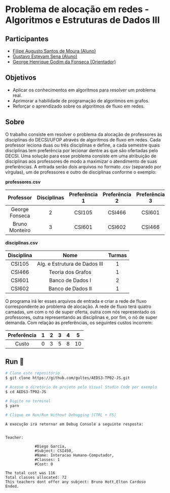 # Problema de alocação em redes - Algoritmos e Estruturas de Dados III

## Participantes
- [Filipe Augusto Santos de Moura (Aluno)](https://github.com/Filipey)
- [Gustavo Estevam Sena (Aluno)](https://github.com/Gultes)
- [George Henrique Godim da Fonseca (Orientador)](https://github.com/georgehgfonseca)

## Objetivos
- Aplicar os conhecimentos em algoritmos para resolver um problema real.
- Aprimorar a habilidade de programação de algoritmos em grafos.
- Reforçar o aprendizado sobre os algoritmos de fluxo em redes.

## Sobre
O trabalho consiste em resolver o problema da alocação de professores às disciplinas do DECSI/UFOP
através de algoritmos de fluxo em redes. Cada professor leciona duas ou três disciplinas
e define, a cada semestre quais disciplinas tem preferência por lecionar dentre as que são ofertadas
pelo DECSI. Uma solução para esse problema consiste em uma atribuição de disciplinas aos professores
de modo a maximizar o atendimento de suas preferências. A entrada serão dois arquivos no formato
.csv (separado por vírgulas), um de professores e outro de disciplinas conforme o exemplo:

**professores.csv**

|   Professor    | Disciplinas | Preferência 1 | Preferência 2 | Preferência 3 |
|:--------------:|:-----------:|:-------------:|:-------------:|:-------------:|
| George Fonseca |      2      |    CSI105     |    CSI466     |    CSI601     |
| Bruno Monteiro |      3      |    CSI601     |    CSI602     |    CSI466     |

**disciplinas.csv**

| Disciplina |             Nome              | Turmas |
|:----------:|:-----------------------------:|:------:|
|   CSI105   | Alg. e Estrutura de Dados III |   1    |
|   CSI466   |       Teoria dos Grafos       |   1    |
|   CSI601   |       Banco de Dados I        |   2    |
|   CSI602   |       Banco de Dados II       |   1    |

O programa irá ler
esses arquivos de entrada e criar a rede de fluxo correspondente ao problema de alocação. A rede
de fluxo terá quatro camadas, um com o nó de super oferta, outra com nós representado os professores, outra
representando as disciplinas e, por fim, o nó de super demanda. Com relação às preferências, os seguintes
custos incorrem:

| Preferência |  1  |  2  |  3  |  4  |  5  |
|:-----------:|:---:|:---:|:---:|:---:|:---:|
|    Custo    |  0  |  3  |  5  |  8  | 10  |

## Run 🏃‍

```bash
# Clone este repositório
$ git clone https://github.com/gultes/AEDS3-TP02-JS.git

# Acesse o diretório do projeto pelo Visual Studio Code por exemplo
$ cd AEDS3-TP02-JS

# Digite no terminal
$ yarn

# Clique em Run/Run Without Debugging [CTRL + F5]
````

````
A execução irá retornar em Debug Console a seguinte resposta:


Teacher:     

             #Diego Garcia,
             #Subject: CSI450,
             #Name: Interacao Humano-Computador,
             #Classes: 1 
             #Cost: 0

The total cost was 116
Total classes allocated: 72
This teachers dont offer any subject: Bruno Hott,Elton Cardoso
Ended.
````
